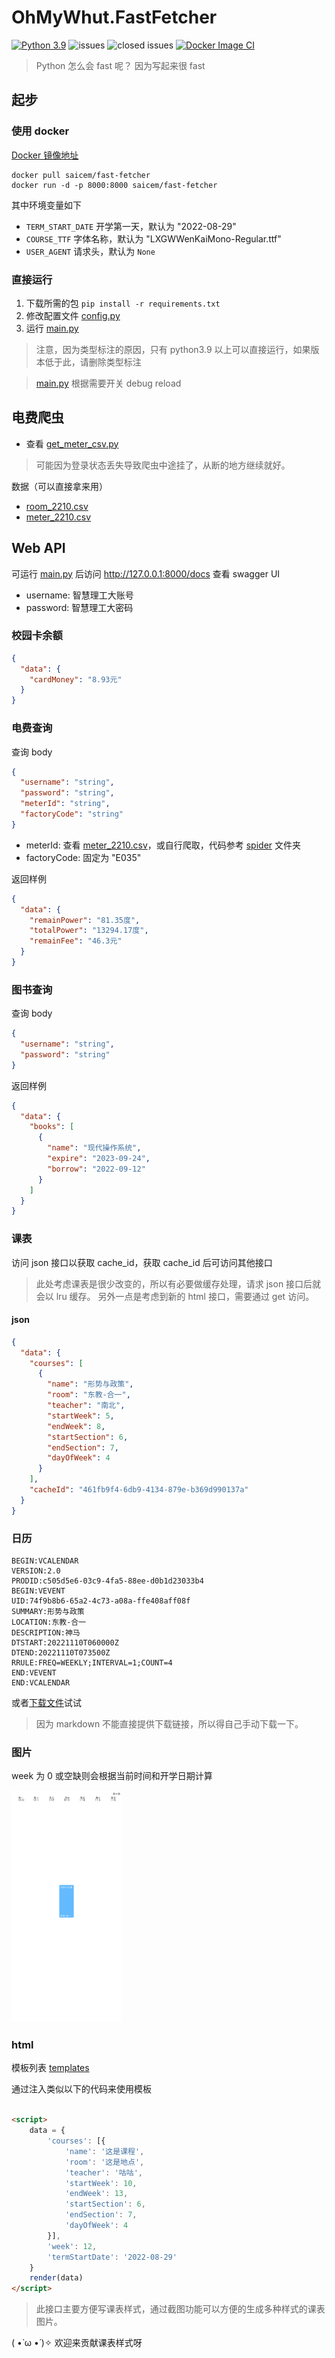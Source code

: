 # OhMyWhut.FastFetcher

[![Python 3.9](https://img.shields.io/badge/python-3.9-blue.svg)](https://www.python.org/downloads/)
![issues](https://img.shields.io/github/issues/saicem/OhMyWhut.FastFetcher)
![closed issues](https://img.shields.io/github/issues-closed/saicem/OhMyWhut.FastFetcher)
[![Docker Image CI](https://github.com/saicem/OhMyWhut.FastFetcher/actions/workflows/docker-image.yml/badge.svg)](https://github.com/saicem/OhMyWhut.FastFetcher/actions/workflows/docker-image.yml)

> Python 怎么会 fast 呢？ 因为写起来很 fast

## 起步

### 使用 docker

[Docker 镜像地址](https://hub.docker.com/repository/docker/saicem/fast-fetcher)

```shell
docker pull saicem/fast-fetcher
docker run -d -p 8000:8000 saicem/fast-fetcher
```

其中环境变量如下

- `TERM_START_DATE` 开学第一天，默认为 "2022-08-29"
- `COURSE_TTF` 字体名称，默认为 "LXGWWenKaiMono-Regular.ttf"
- `USER_AGENT` 请求头，默认为 `None`

### 直接运行

1. 下载所需的包 `pip install -r requirements.txt`
2. 修改配置文件 [config.py](src/config.py)
3. 运行 [main.py](src/main.py)

> 注意，因为类型标注的原因，只有 python3.9 以上可以直接运行，如果版本低于此，请删除类型标注

> [main.py](src/main.py) 根据需要开关 debug reload

## 电费爬虫

- 查看 [get_meter_csv.py](src/spider/get_meter_csv.py)

> 可能因为登录状态丢失导致爬虫中途挂了，从断的地方继续就好。

数据（可以直接拿来用）

- [room_2210.csv](docs/room_2210.csv)
- [meter_2210.csv](docs/meter_2210.csv)

## Web API

可运行 [main.py](src/main.py) 后访问
http://127.0.0.1:8000/docs 查看 swagger UI

- username: 智慧理工大账号
- password: 智慧理工大密码

### 校园卡余额

```json
{
  "data": {
    "cardMoney": "8.93元"
  }
}
```

### 电费查询

查询 body

```json
{
  "username": "string",
  "password": "string",
  "meterId": "string",
  "factoryCode": "string"
}
```

- meterId: 查看 [meter_2210.csv](docs/meter_2210.csv)，或自行爬取，代码参考 [spider](src/spider) 文件夹
- factoryCode: 固定为 "E035"

返回样例

```json
{
  "data": {
    "remainPower": "81.35度",
    "totalPower": "13294.17度",
    "remainFee": "46.3元"
  }
}
```

### 图书查询

查询 body

```json
{
  "username": "string",
  "password": "string"
}
```

返回样例

```json
{
  "data": {
    "books": [
      {
        "name": "现代操作系统",
        "expire": "2023-09-24",
        "borrow": "2022-09-12"
      }
    ]
  }
}
```

### 课表

访问 json 接口以获取 cache_id，获取 cache_id 后可访问其他接口

> 此处考虑课表是很少改变的，所以有必要做缓存处理，请求 json 接口后就会以 lru 缓存。
> 另外一点是考虑到新的 html 接口，需要通过 get 访问。

#### json

```json
{
  "data": {
    "courses": [
      {
        "name": "形势与政策",
        "room": "东教-合一",
        "teacher": "南北",
        "startWeek": 5,
        "endWeek": 8,
        "startSection": 6,
        "endSection": 7,
        "dayOfWeek": 4
      }
    ],
    "cacheId": "461fb9f4-6db9-4134-879e-b369d990137a"
  }
}
```

### 日历

```text
BEGIN:VCALENDAR
VERSION:2.0
PRODID:c505d5e6-03c9-4fa5-88ee-d0b1d23033b4
BEGIN:VEVENT
UID:74f9b8b6-65a2-4c73-a08a-ffe408aff08f
SUMMARY:形势与政策
LOCATION:东教-合一
DESCRIPTION:神马
DTSTART:20221110T060000Z
DTEND:20221110T073500Z
RRULE:FREQ=WEEKLY;INTERVAL=1;COUNT=4
END:VEVENT
END:VCALENDAR
```

或者[下载文件](docs/courses.ics)试试

> 因为 markdown 不能直接提供下载链接，所以得自己手动下载一下。

### 图片

week 为 0 或空缺则会根据当前时间和开学日期计算

<img src="docs/course.png" width="35%" alt="课表示例图片">

### html

模板列表 [templates](data/templates)

通过注入类似以下的代码来使用模板

```html

<script>
    data = {
        'courses': [{
            'name': '这是课程',
            'room': '这是地点',
            'teacher': '咕咕',
            'startWeek': 10,
            'endWeek': 13,
            'startSection': 6,
            'endSection': 7,
            'dayOfWeek': 4
        }],
        'week': 12,
        'termStartDate': '2022-08-29'
    }
    render(data)
</script>
```

> 此接口主要方便写课表样式，通过截图功能可以方便的生成多种样式的课表图片。

( •̀ ω •́ )✧ 欢迎来贡献课表样式呀
